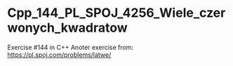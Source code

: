 # Cpp_144_PL_SPOJ_4256_Wiele_czerwonych_kwadratow
Exercise #144 in C++
Anoter exercise from: https://pl.spoj.com/problems/latwe/
